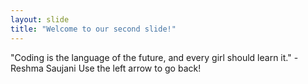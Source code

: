 ```yaml
---
layout: slide
title: "Welcome to our second slide!"
---
```

"Coding is the language of the future, and every girl should learn it." - Reshma Saujani
Use the left arrow to go back!
